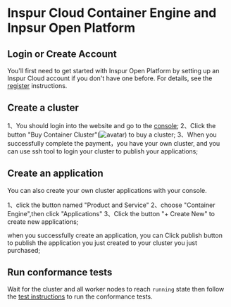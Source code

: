# Inspur Cloud Container Engine and Inpsur Open Platform

## Login or Create Account 

You'll first need to get started with Inspur Open Platform by setting up
an Inspur Cloud account if you don't have one before. For details, see the
[register](https://console1.cloud.inspur.com/document/account/1-registered.html)
instructions.

## Create a cluster

1、You should login into the website and go to the [console](https://console1.cloud.inspur.com/cks/#/cks-overview?region=cn-north-3);
2、Click the button "Buy Container Cluster"(![avatar](buy_cke.jpg)) to buy a cluster;
3、When you successfully complete the payment，you have your own cluster, and you can use ssh tool to login your cluster to publish your applications;

## Create an application

You can also create your own cluster applications with your console.

1、click the button named "Product and Service"
2、choose "Container Engine",then click "Applications"
3、Click the button "+ Create New" to create new applications;

when you successfully create an application, you can Click publish button to publish the application you just created to your cluster you just purchased;

## Run conformance tests

Wait for the cluster and all worker nodes to reach `running` state then follow the
[test instructions](https://github.com/cncf/k8s-conformance/blob/master/instructions.md#running)
to run the conformance tests.
